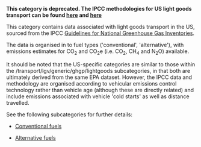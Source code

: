 **This category is deprecated. The IPCC methodologies for US light goods
transport can be found [here](US_road_transport_by_IPCC) and
[here](US_road_transport_with_alternative_fuels_by_IPCC)**

This category contains data associated with light goods transport in the
US, sourced from the IPCC [Guidelines for National Greenhouse Gas
Inventories](http://www.ipcc-nggip.iges.or.jp/).

The data is organised in to fuel types ('conventional', 'alternative'),
with emissions estimates for CO<sub>2</sub> and CO<sub>2</sub>e (i.e. CO<sub>2</sub>, CH<sub>4</sub>
and N<sub>2</sub>O) available.

It should be noted that the US-specific categories are similar to those
within the /transport/lgv/generic/ghgp/lightgoods subcategories, in that
both are ultimately derived from the same EPA dataset. However, the IPCC
data and methodology are organised according to vehicular emissions
control technology rather than vehicle age (although these are directly
related) and include emissions associated with vehicle 'cold starts' as
well as distance travelled.

See the following subcategories for further details:

  - [Conventional fuels](US_conventional_fuel_light_goods_transport)

<!-- end list -->

  - [Alternative fuels](US_alternative_fuel_light_goods_transport)
